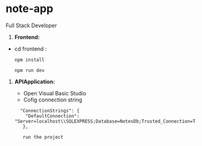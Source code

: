 # note-app
Full Stack Developer

1. **Frontend:**

- cd frontend :
    ```
    npm install
    ```
    
    ```
    npm run dev
    ```

1. **APIApplication:**
    - Open Visual Basic Studio 
    - Cofig connection string
    ```
      "ConnectionStrings": {
        "DefaultConnection": "Server=localhost\\SQLEXPRESS;Database=NotesDb;Trusted_Connection=True;TrustServerCertificate=true"
       },
    ```

     ```
        run the project 
    ```
